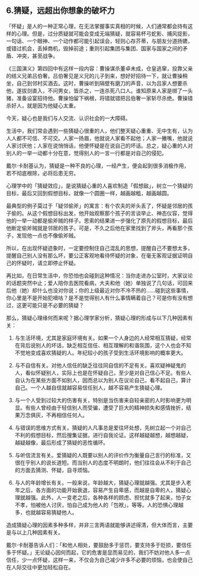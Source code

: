 ## 6.猜疑，远超出你想象的破坏力
「怀疑」是人的一种正常心理，在无法掌握事实真相的时候，人们通常都会持有这样的心理。但是，过分质疑就可能会变成无端猜疑，就容易杯弓蛇影、捕风捉影，一句话、一个眼神、一个动作都可能引起误会，轻则心存芥蒂，与朋友分道扬镳，或错过机会，丢掉商机，毁掉前途；重则引起集团与集团、国家与国家之间的矛盾、冲突，甚至战争。


《三国演义》第四回中有这样一段内容：曹操谋杀董卓未成，仓皇逃窜，投靠父亲的结义兄弟吕伯奢。吕伯奢见是义兄的儿子到来，想好好招待一下，就让曹操稍坐，自己到邻村买酒去。这时，曹操听到隔壁有磨刀的声音，以为吕家人想要杀他，遂拔剑直入，不问男女，皆杀之，一连杀死八口人。谁知原来人家是绑了一头猪，准备设宴招待他。曹操怕留下祸根，将错就错把吕伯奢一家斩尽杀绝。曹操错杀好人，就是因为他疑心太重。


今天，疑心也是我们与人交流、认识社会的一大障碍。


生活中，我们常会遇到一些猜疑心很重的人，他们整天疑心重重、无中生有，认为人人都不可信、不可交。人家一扬眉，他就说人家看不起他；人家一撇嘴，他就说人家讨厌他；人家在说悄悄话，他便怀疑是在说自己的坏话。总之，疑心重的人对别人的一举一动都十分在意，觉得别人的一言一行都是对自己的侵犯。


戴尔·卡耐基认为，猜疑是一种不良的心理，一经产生，便会起到很多消极作用，若不彻底根除，必将后患无穷。


心理学中的「猜疑效应」，是说猜疑心重的人喜欢制造「假想敌」，树立一个猜疑的目标，最后又回到假想目标，就像一个圆圈一样，越画越粗，越画越圆。


最典型的例子莫过于「疑邻偷斧」的寓言：有个农夫的斧头丢了，怀疑是邻居的孩子偷的。从这个假想目标出发，他开始观察那个孩子的言谈举止、神态仪容，觉得他的一举一动都是偷斧贼的样子。思索的结果进一步强化了原先的假想目标，最后他断定偷斧贼就是邻居的孩子。可是，不久之后他在家里找到了斧头，再看那个孩子，发现他一点也不像偷斧贼。


所以，在出现怀疑迹象时，一定要控制住自己混乱的思想，提醒自己不要想太多，提醒自己别人没有那么坏，要公正客观地看待怀疑的对象，在毫无客观证据证明自己的怀疑时，请立即停止怀疑。


再比如，在日常生活中，你恐怕也会碰到这种情况：当你走进办公室时，大家议论的话题突然中止；爱人陪你去医院看病，大夫和他（她）单独说了几句话，可回来后他（她）却什么也没对你说；你的上级最近对你不冷不热的……碰到这些事情，你心里是不是开始犯嘀咕？是不是觉得别人有什么事情瞒着自己？可是你有没有想过，这更可能只是不必要的猜疑？


那么，猜疑心理缘何而来呢？据心理学家分析，猜疑心理的形成与以下几种因素有关：


1. 与生活环境，尤其是家庭环境有关。如果一个人身边的人经常相互猜疑，经常在背后说别人的坏话，缺乏相互信任、相互理解的和谐氛围，这个人也会不知不觉地变成喜欢猜疑的人。年纪较小的孩子受到生活环境影响的概率更大。


2. 与不自信有关。对他人信任的缺乏往往同自信的不足有关。喜欢疑神疑鬼的人，看似怀疑别人，实际上也是在怀疑自己，至少是对自己信心不足。有些人自认为在某些方面不如别人，因而总以为别人在议论自己，看不起自己，算计自己。一个人越自信就越容易信任别人，越不容易产生猜疑心理。


3. 与一个人受到过较大的伤害有关，特别是当伤害来自较亲密的人时影响更为明显。有些人曾经由于轻信别人而受骗，遭受了巨大的精神损失和感情挫折，结果万念俱灰，不再相信任何人。


4. 与错误的思维方式有关。猜疑的人凡事总是爱往坏处想，先树立起一个对自己不利的假想目标，然后搜集证据，进行自我论证。这样越疑越想，越想越疑，越疑越像，最后形成了猜疑的恶性循环。


5. 与听信流言有关。爱猜疑的人既要以别人的评价作为衡量自己言行的标准，又很在乎别人的说长道短。而当别人的态度不明朗时，他们往往会从不利于自己的方面去猜测、怀疑，自寻烦恼。


6. 与人的年龄增长有关。一般来说，年龄越大，猜疑心理就越强。尤其是步入老年之后，各方面的功能开始衰退，容易产生自卑感，而越是自卑的人，猜疑心理就越强。此外，人一变老之后，各种各样的顾虑、担忧就多了起来，怕子女不孝，怕被他人讨厌，怕自己成为他人的「包袱」，等等。人的恐惧心理越多，也就越容易猜疑他人。


造成猜疑心理的因素多种多样，并非三言两语就能够讲述得清，但大体而言，主要是与以上几种因素有关。


戴尔·卡耐基告诉人们：「和他人相处，要鼓励多于惩罚，要支持多于贬损，要信任多于怀疑。」无论疑心因何而起，它的危害是显而易见的，我们不妨对他人多一点信任，少一点怀疑，这样一来，不仅会为自己减少许多不必要的烦恼，也会使自己在人际交往中更加轻松自在。

